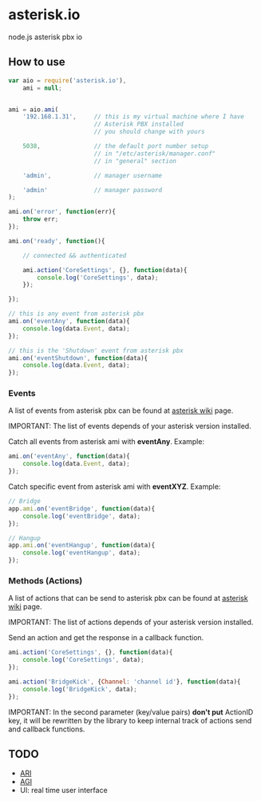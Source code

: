 # asterisk.io

node.js asterisk pbx io

## How to use

```javascript
var aio = require('asterisk.io'),
    ami = null;


ami = aio.ami(
    '192.168.1.31',     // this is my virtual machine where I have
                        // Asterisk PBX installed
                        // you should change with yours

    5038,               // the default port number setup
                        // in "/etc/asterisk/manager.conf"
                        // in "general" section

    'admin',            // manager username

    'admin'             // manager password
);

ami.on('error', function(err){
    throw err;
});

ami.on('ready', function(){

    // connected && authenticated

    ami.action('CoreSettings', {}, function(data){
        console.log('CoreSettings', data);
    });

});

// this is any event from asterisk pbx
ami.on('eventAny', function(data){
    console.log(data.Event, data);
});

// this is the 'Shutdown' event from asterisk pbx
ami.on('eventShutdown', function(data){
    console.log(data.Event, data);
});
```

### Events

A list of events from asterisk pbx can be found at [asterisk wiki](https://wiki.asterisk.org/wiki/display/AST/Asterisk+13+AMI+Events) page.

IMPORTANT: The list of events depends of your asterisk version installed.

Catch all events from asterisk ami with **eventAny**. Example:

```javascript
ami.on('eventAny', function(data){
    console.log(data.Event, data);
});
```

Catch specific event from asterisk ami with **eventXYZ**. Example:

```javascript
// Bridge
app.ami.on('eventBridge', function(data){
    console.log('eventBridge', data);
});

// Hangup
app.ami.on('eventHangup', function(data){
    console.log('eventHangup', data);
});
```

### Methods (Actions)

A list of actions that can be send to asterisk pbx can be found at [asterisk wiki](https://wiki.asterisk.org/wiki/display/AST/Asterisk+13+AMI+Actions) page.

IMPORTANT: The list of actions depends of your asterisk version installed.

Send an action and get the response in a callback function.

```javascript
ami.action('CoreSettings', {}, function(data){
    console.log('CoreSettings', data);
});

ami.action('BridgeKick', {Channel: 'channel id'}, function(data){
    console.log('BridgeKick', data);
});
```

IMPORTANT: In the second parameter (key/value pairs) **don't put** ActionID key, it will be rewritten by the library to keep internal track of actions send and callback functions.

## TODO

- [ARI](https://wiki.asterisk.org/wiki/display/AST/Asterisk+13+ARI)
- [AGI](https://wiki.asterisk.org/wiki/display/AST/Asterisk+13+AGI+Commands)
- UI: real time user interface
